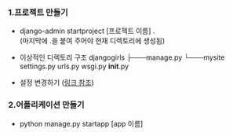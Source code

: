 ### 1.프로젝트 만들기
- django-admin startproject [프로젝트 이름] . <br>
(마지막에 .을 붙여 주어야 현재 디렉토리에 생성됨)

- 이상적인 디렉토리 구조
djangogirls
├───manage.py
└───mysite
        settings.py
        urls.py
        wsgi.py
        __init__.py
        
- 설정 변경하기 ([링크 참조](https://tutorial.djangogirls.org/ko/django_start_project/))

### 2.어플리케이션 만들기
- python manage.py startapp [app 이름]
